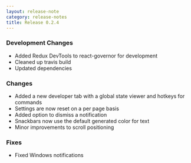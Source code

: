 ```yaml
---
layout: release-note
category: release-notes
title: Release 0.2.4
---
```


### Development Changes

- Added Redux DevTools to react-governor for development
- Cleaned up travis build
- Updated dependencies

### Changes

- Added a new developer tab with a global state viewer and hotkeys for commands
- Settings are now reset on a per page basis
- Added option to dismiss a notification
- Snackbars now use the default generated color for text
- Minor improvements to scroll positioning

### Fixes

- Fixed Windows notifications
